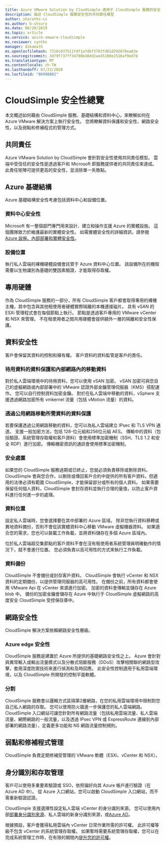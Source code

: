 ```yaml
---
title: Azure VMware Solution by CloudSimple-適用于 CloudSimple 服務的安全性
description: 描述 CloudSimple 服務安全性的共同責任模型
author: sharaths-cs
ms.author: b-shsury
ms.date: 08/20/2019
ms.topic: article
ms.service: azure-vmware-cloudsimple
ms.reviewer: cynthn
manager: dikamath
ms.openlocfilehash: 7310c037511fdf1a7d6f3763fd61d292078ea83e
ms.sourcegitcommit: 3d79f737ff34708b48dd2ae45100e2516af9ed78
ms.translationtype: MT
ms.contentlocale: zh-TW
ms.lasthandoff: 07/23/2020
ms.locfileid: "86998882"
---
```

# <a name="cloudsimple-security-overview"></a>CloudSimple 安全性總覽

本文概述如何藉由 CloudSimple 服務、基礎結構和資料中心，來瞭解如何在 Azure VMware 解決方案上執行安全性。 您將瞭解資料保護和安全性、網路安全性，以及弱點和修補程式的管理方式。

## <a name="shared-responsibility"></a>共同責任

Azure VMware Solution by CloudSimple 會針對安全性使用共同責任模型。 雲端中受信任的安全性是透過客戶和 Microsoft 即服務提供者的共同責任來達成。 此責任矩陣可提供更高的安全性，並消除單一失敗點。

## <a name="azure-infrastructure"></a>Azure 基礎結構

Azure 基礎結構安全性考慮包括資料中心和設備位置。

### <a name="datacenter-security"></a>資料中心安全性

Microsoft 有一整個部門專門用來設計、建立和操作支援 Azure 的實體設施。 這個團隊致力於維護最新的實體安全性。 如需實體安全性的詳細資訊，請參閱[Azure 設施、內部部署和實體安全性](../security/fundamentals/physical-security.md)。

### <a name="equipment-location"></a>設備位置

執行私人雲端的裸機硬體設備會託管于 Azure 資料中心位置。  該設備所在的機殼需要以生物識別為基礎的雙因素驗證，才能取得存取權。

## <a name="dedicated-hardware"></a>專用硬體

作為 CloudSimple 服務的一部分，所有 CloudSimple 客戶都會取得專用的裸機主機，其中包含與其他租使用者硬體實際隔離的本機連接磁片。 具有 vSAN 的 ESXi 管理程式會在每個節點上執行。 節點是透過客戶專用的 VMware vCenter 和 NSX 來管理。 不在租使用者之間共用硬體會提供額外一層的隔離和安全性保護。

## <a name="data-security"></a>資料安全性

客戶會保留其資料的控制和擁有權。 客戶資料的資料監管是客戶的責任。

### <a name="data-protection-for-data-at-rest-and-data-in-motion-within-internal-networks"></a>待用資料的資料保護和內部網路內的移動資料

對於私人雲端環境中的待用資料，您可以使用 vSAN 加密。 vSAN 加密可與您自己的虛擬網路或內部部署中的 VMware 認證外部金鑰管理伺服器（KMS）搭配運作。  您可以自行控制資料加密金鑰。 對於在私人雲端中移動的資料，vSphere 支援透過網路加密所有 vmkernel 流量（包括 vMotion 流量）的資料。

### <a name="data-protection-for-data-that-is-required-to-move-through-public-networks"></a>透過公用網路移動所需資料的資料保護

若要保護透過公用網路移動的資料，您可以為私人雲端建立 IPsec 和 TLS VPN 通道。 支援一般加密方法，包括 128-位元組和256位元組 AES。 傳輸中的資料（包括驗證、系統管理存取權和客戶資料）會使用標準加密機制（SSH、TLS 1.2 和安全 RDP）進行加密。 傳輸機密資訊的通訊會使用標準加密機制。

### <a name="secure-disposal"></a>安全處置

如果您的 CloudSimple 服務過期或已終止，您就必須負責移除或刪除資料。 CloudSimple 會與您合作，以刪除或傳回客戶合約中提供的所有客戶資料，但適用的法律必須有範圍 CloudSimple，才能保留部分或所有的個人資料。 如果需要保留任何個人資料，CloudSimple 會封存資料並執行合理的量值，以防止客戶資料進行任何進一步的處理。

### <a name="data-location"></a>資料位置

設定私人雲端時，您會選擇要在其中部署的 Azure 區域。 除非您執行資料移轉或異地資料備份，否則不會從該實體資料中心移動 VMware 虛擬機器資料。 如果適合您的需求，您也可以裝載工作負載，並將資料儲存在多個 Azure 區域內。

位於私人雲端超交集節點的客戶資料不會在沒有租使用者系統管理員明確動作的情況下，就不會進行位置。 您必須負責以高可用性的方式來執行工作負載。

### <a name="data-backups"></a>資料備份

CloudSimple 不會備份或封存客戶資料。 CloudSimple 會執行 vCenter 和 NSX 資料的定期備份，以提供管理伺服器的高可用性。 在備份之前，所有資料都會使用 VMware Api 在 vCenter 來源進行加密。 加密的資料會傳輸並儲存在 Azure blob 中。 備份的加密金鑰會儲存在 Azure 中執行于 CloudSimple 虛擬網路的高度安全 CloudSimple 受控保存庫中。

## <a name="network-security"></a>網路安全性

CloudSimple 解決方案依賴網路安全性層級。

### <a name="azure-edge-security"></a>Azure edge 安全性

CloudSimple 服務是建置於 Azure 所提供的基礎網路安全性之上。 Azure 會針對與異常輸入或輸出流量模式以及分散式阻斷服務（DDoS）攻擊相關聯的網路型攻擊，套用深度防禦技術來進行偵測和及時回應。 此安全性控制適用于私用雲端環境，以及 CloudSimple 所開發的控制平面軟體。

### <a name="segmentation"></a>分割

CloudSimple 服務會以邏輯方式區隔第2層網路，在您的私用雲端環境中限制對您自己私人網路的存取。 您可以使用防火牆進一步保護您的私人雲端網路。 CloudSimple 入口網站可讓您針對所有網路流量（包括私用雲端流量、私人雲端流量、網際網路的一般流量，以及透過 IPsec VPN 或 ExpressRoute 連線到內部部署的網路流量），定義更多功能和 NS 網路流量控制規則。

## <a name="vulnerability-and-patch-management"></a>弱點和修補程式管理

CloudSimple 負責定期修補受管理的 VMware 軟體（ESXi、vCenter 和 NSX）。

## <a name="identity-and-access-management"></a>身分識別和存取管理

客戶可以使用多重要素驗證或 SSO，依照偏好向其 Azure 帳戶進行驗證（在 Azure AD 中）。 從 Azure 入口網站，您可以啟動 CloudSimple 入口網站，而不需重新驗證認證。

CloudSimple 支援選擇性設定私人雲端 vCenter 的身分識別來源。 您可以使用內部[部署身分識別來源](set-vcenter-identity.md)、私人雲端的新身分識別來源，或[Azure AD](azure-ad.md)。

根據預設，客戶會獲得私用雲端內 vCenter 日常作業所需的許可權。 此許可權等級不包含 vCenter 的系統管理存取權。 如果暫時需要系統管理存取權，您可以在完成系統管理工作時，在有限的期間內[提升您的許可權](escalate-private-cloud-privileges.md)。
